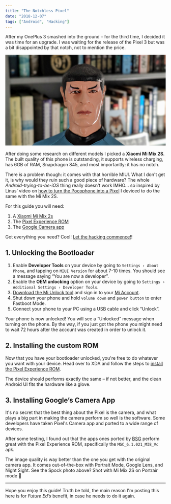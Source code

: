 ```yaml
---
title: "The Notchless Pixel"
date: "2018-12-07"
tags: ["Android", "Hacking"]
---
```


After my OnePlus 3 smashed into the ground – for the third time, I decided it was time for an upgrade. I was waiting for the release of the Pixel 3 but was a bit disappointed by that notch, not to mention the price.

![Spock: It's only logical](./xiaomi-mi-mix-2s-portrait-mode.jpg)

After doing some research on different models I picked a **Xiaomi Mi Mix 2S**. The built quality of this phone is outstanding, it supports wireless charging, has 6GB of RAM, Snapdragon 845, and most importantly: it has no notch.

There *is* a problem though: it comes with that horrible MIUI. What I don't get it, is why would they ruin such a good piece of hardware? The whole *Android-trying-to-be-iOS* thing really doesn't work IMHO… so inspired by Linus’ video on [how to turn the Pocophone into a Pixel](https://www.youtube.com/watch?v=BsHtfLh6azw) I deviced to do the same with the Mi Mix 2S.

For this guide you will need:

1. A [Xiaomi Mi Mix 2s](https://amzn.to/2L7VXPl)
2. The [Pixel Experience ROM](https://forum.xda-developers.com/xiaomi-mi-mix-2s/development/rom-pixel-experience-t3872863)
3. The [Google Camera app](https://www.celsoazevedo.com/files/android/google-camera/dev-bsg/)

Got everything you need? Cool! [Let the hacking commence!](https://www.youtube.com/watch?v=CBcAXP1QjEs)!

## 1. Unlocking the Bootloader

1. Enable **Developer Tools** on your device by going to `Settings › About Phone`, and tapping on `MIUI Version` for about 7-10 times. You should see a message saying “You are now a developer”.
1. Enable the **OEM unlocking** option on your device by going to `Settings › Additional Settings › Developer Tools`.
1. [Download the Mi Unlock tool](https://en.miui.com/unlock/download_en.html) and sign in to your [Mi Account](https://global.account.xiaomi.com/pass/register).
1. Shut down your phone and hold `volume down` and `power button` to enter Fastboot Mode.
1. Connect your phone to your PC using a USB cable and click “Unlock”.

Your phone is now unlocked! You will see a “Unlocked” message when turning on the phone. By the way, if you just got the phone you might need to wait 72 hours after the account was created in order to unlock it.

## 2. Installing the custom ROM

Now that you have your bootloader unlocked, you're free to do whatever you want with your device. Head over to XDA and follow the steps to [install the Pixel Experience ROM](https://forum.xda-developers.com/xiaomi-mi-mix-2s/development/rom-pixel-experience-t3872863).

The device should performs exactly the same – if not better, and the clean Android UI fits the hardware like a glove.

## 3. Installing Google’s Camera App

It's no secret that the best thing about the Pixel is the camera, and what plays a big part in making the camera perform so well is the software. Some developers have taken Pixel's Camera app and ported to a wide range of devices.

After some testing, I found out that the apps ones ported by [BSG](https://www.celsoazevedo.com/files/android/google-camera/dev-bsg/) perform great with the Pixel Experience ROM, specifically the `MGC_6.1.021_MI8_Vc` apk.

The image quality is way better than the one you get with the original camera app. It comes out-of-the-box with Portrait Mode, Google Lens, and Night Sight. See the Spock photo above? Shot with Mi Mix 2S on Portrair mode 🤳

---

Hope you enjoy this guide! Truth be told, the main reason I'm posting this here is for *Future Ed’s* benefit, in case he needs to do it again.